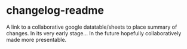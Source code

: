 # changelog-readme
A link to a collaborative google datatable/sheets to place summary of changes. In its very early stage... In the future hopefully collaboratively made more presentable.
